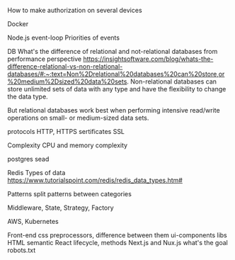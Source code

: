 How to make authorization on several devices

Docker

Node.js event-loop
Priorities of events

DB
What's the difference of relational and not-relational databases from performance perspective
https://insightsoftware.com/blog/whats-the-difference-relational-vs-non-relational-databases/#:~:text=Non%2Drelational%20databases%20can%20store,or%20medium%2Dsized%20data%20sets.
Non-relational databases can store unlimited sets of data with any type and have the flexibility to change the data type.

But relational databases work best when performing intensive read/write operations on small- or medium-sized data sets.

protocols HTTP, HTTPS
sertificates SSL

Complexity 
CPU and memory complexity


postgres sead

Redis Types of data
https://www.tutorialspoint.com/redis/redis_data_types.htm# 

Patterns
split patterns between categories

Middleware, State, Strategy, Factory



AWS, Kubernetes

Front-end
css preprocessors, difference between them
ui-components libs
HTML semantic
React lifecycle, methods
Next.js and Nux.js what's the goal
robots.txt
